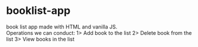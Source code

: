 # booklist-app
book list app made with HTML and vanilla JS.                                                                                                
Operations we can conduct:
1> Add book to the list
2> Delete book from the list
3> View books in the list                                                                                                                     

